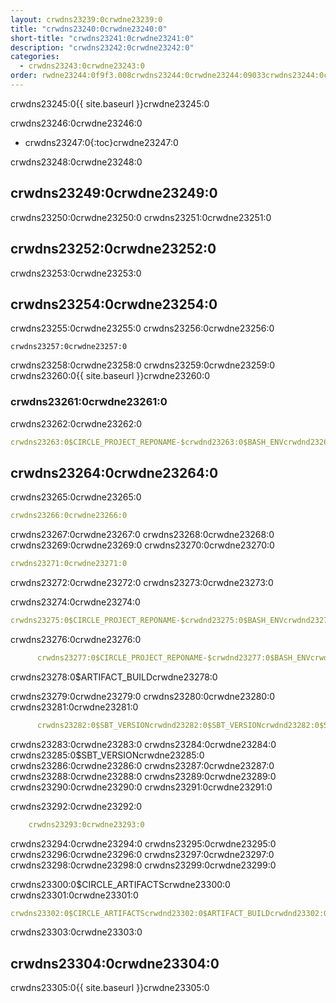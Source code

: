 ```yaml
---
layout: crwdns23239:0crwdne23239:0
title: "crwdns23240:0crwdne23240:0"
short-title: "crwdns23241:0crwdne23241:0"
description: "crwdns23242:0crwdne23242:0"
categories:
  - crwdns23243:0crwdne23243:0
order: rwdne23244:0f9f3.008crwdns23244:0crwdne23244:09033crwdns23244:0crwdne23244:0
---
```

crwdns23245:0{{ site.baseurl }}crwdne23245:0

crwdns23246:0crwdne23246:0

- crwdns23247:0{:toc}crwdne23247:0

crwdns23248:0crwdne23248:0

## crwdns23249:0crwdne23249:0

crwdns23250:0crwdne23250:0 crwdns23251:0crwdne23251:0

## crwdns23252:0crwdne23252:0

crwdns23253:0crwdne23253:0

## crwdns23254:0crwdne23254:0

crwdns23255:0crwdne23255:0 crwdns23256:0crwdne23256:0

    crwdns23257:0crwdne23257:0
    

crwdns23258:0crwdne23258:0 crwdns23259:0crwdne23259:0 crwdns23260:0{{ site.baseurl }}crwdne23260:0

### crwdns23261:0crwdne23261:0

crwdns23262:0crwdne23262:0

```yaml
crwdns23263:0$CIRCLE_PROJECT_REPONAME-$crwdnd23263:0$BASH_ENVcrwdnd23263:0$SBT_VERSIONcrwdnd23263:0$SBT_VERSIONcrwdnd23263:0$SBT_VERSIONcrwdnd23263:0$SBT_VERSIONcrwdnd23263:0$CIRCLE_ARTIFACTScrwdnd23263:0$ARTIFACT_BUILDcrwdnd23263:0$CIRCLE_ARTIFACTScrwdnd23263:0$ARTIFACT_BUILDcrwdnd23263:0$CIRCLE_SHA1crwdne23263:0
```

## crwdns23264:0crwdne23264:0

crwdns23265:0crwdne23265:0

```yaml
crwdns23266:0crwdne23266:0
```

crwdns23267:0crwdne23267:0 crwdns23268:0crwdne23268:0 crwdns23269:0crwdne23269:0 crwdns23270:0crwdne23270:0

```yaml
crwdns23271:0crwdne23271:0
```

crwdns23272:0crwdne23272:0 crwdns23273:0crwdne23273:0

crwdns23274:0crwdne23274:0

```yaml
crwdns23275:0$CIRCLE_PROJECT_REPONAME-$crwdnd23275:0$BASH_ENVcrwdnd23275:0$SBT_VERSIONcrwdnd23275:0$SBT_VERSIONcrwdnd23275:0$SBT_VERSIONcrwdnd23275:0$SBT_VERSIONcrwdne23275:0
```

crwdns23276:0crwdne23276:0

```yaml
      crwdns23277:0$CIRCLE_PROJECT_REPONAME-$crwdnd23277:0$BASH_ENVcrwdne23277:0
```

crwdns23278:0$ARTIFACT_BUILDcrwdne23278:0

crwdns23279:0crwdne23279:0 crwdns23280:0crwdne23280:0 crwdns23281:0crwdne23281:0

```yaml
      crwdns23282:0$SBT_VERSIONcrwdnd23282:0$SBT_VERSIONcrwdnd23282:0$SBT_VERSIONcrwdnd23282:0$SBT_VERSIONcrwdne23282:0
```

crwdns23283:0crwdne23283:0 crwdns23284:0crwdne23284:0 crwdns23285:0$SBT_VERSIONcrwdne23285:0 crwdns23286:0crwdne23286:0 crwdns23287:0crwdne23287:0 crwdns23288:0crwdne23288:0 crwdns23289:0crwdne23289:0 crwdns23290:0crwdne23290:0 crwdns23291:0crwdne23291:0

crwdns23292:0crwdne23292:0

```yaml
    crwdns23293:0crwdne23293:0
```

crwdns23294:0crwdne23294:0 crwdns23295:0crwdne23295:0 crwdns23296:0crwdne23296:0 crwdns23297:0crwdne23297:0 crwdns23298:0crwdne23298:0 crwdns23299:0crwdne23299:0

crwdns23300:0$CIRCLE_ARTIFACTScrwdne23300:0 crwdns23301:0crwdne23301:0

```yaml
crwdns23302:0$CIRCLE_ARTIFACTScrwdnd23302:0$ARTIFACT_BUILDcrwdnd23302:0$CIRCLE_ARTIFACTScrwdnd23302:0$ARTIFACT_BUILDcrwdnd23302:0$CIRCLE_SHA1crwdne23302:0
```

crwdns23303:0crwdne23303:0

## crwdns23304:0crwdne23304:0

crwdns23305:0{{ site.baseurl }}crwdne23305:0